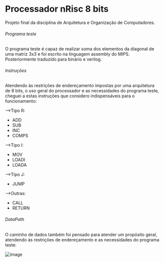 # Processador nRisc 8 bits
Projeto final da disciplina de Arquitetura e Organização de Computadores.

###### Programa teste
O programa teste é capaz de realizar soma dos elementos da diagonal de uma matriz 3x3 e foi escrito na linguagem assembly do MIPS. Posteriormente traduzido para binário e verilog.

###### Instruções
Atendendo às restrições de endereçamento impostas por uma arquitetura de 8 bits, o uso geral do processador e as necessidades do programa teste, cheguei a estas instruções que considero indispensáveis para o funcionamento:

-->Tipo R:
- ADD
- SUB
- INC
- COMPS

-->Tipo I:
- MOV
- LOADI
- LOADA

-->Tipo J:
- JUMP

-->Outras:
- CALL
- RETURN

###### DataPath
O caminho de dados também foi pensado para atender um propósito geral, atendendo às restrições de endereçamento e as necessidades do programa teste:

![image](https://user-images.githubusercontent.com/62568976/119491757-adfe3800-bd34-11eb-964b-0d0d23dc74a4.png)
